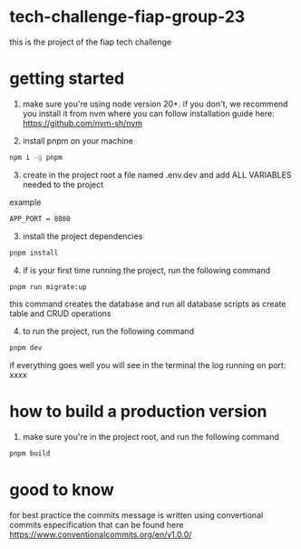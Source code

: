 # tech-challenge-fiap-group-23

this is the project of the fiap tech challenge


# getting started

1. make sure you're using node version 20+. if you don't, we recommend you install it from nvm where you can follow installation guide here: https://github.com/nvm-sh/nvm


2. install pnpm on your machine

```bash
npm i -g pnpm
```

3. create in the project root a file named .env.dev and add ALL VARIABLES needed to the project

example

```bash
APP_PORT = 8080
```

3. install the project dependencies

```bash
pnpm install
```
4. if is your first time running the project, run the following command

```bash
pnpm run migrate:up
```

this command creates the database and run all database scripts as create table and CRUD operations

4. to run the project, run the following command

```bash
pnpm dev
```

if everything goes well you will see in the terminal the log running on port: xxxx

# how to build a production version

1. make sure you're in the project root, and run the following command

```bash
pnpm build
```

# good to know

for best practice the commits message is written using convertional commits especification that can be found here https://www.conventionalcommits.org/en/v1.0.0/
